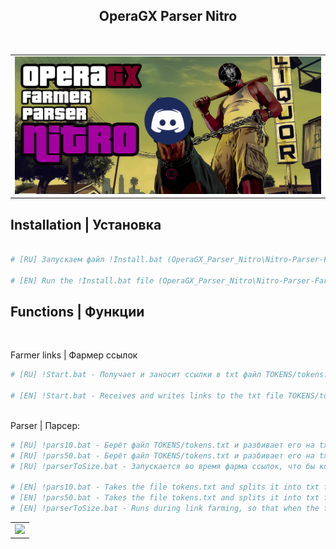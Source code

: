 <p align="center">

  <h2 align="center">OperaGX Parser Nitro</h2>
  <p align="center">
    <br>
  </p>
  
  <table align="center">
    <tr>
    <td>
      <img src="png/operagx.png">
    </td>
    </tr>
  </table>

## Installation | Установка

```bash

# [RU] Запускаем файл !Install.bat (OperaGX_Parser_Nitro\Nitro-Parser-Farmer\Install.bat)

# [EN] Run the !Install.bat file (OperaGX_Parser_Nitro\Nitro-Parser-Farmer\Install.bat)
```

## Functions | Функции
<br>


Farmer links | Фармер ссылок

```bash
# [RU] !Start.bat - Получает и заносит ссылки в txt файл TOKENS/tokens.txt

# [EN] !Start.bat - Receives and writes links to the txt file TOKENS/tokens.txt
```
<br>
Parser | Парсер:

```bash
# [RU] !pars10.bat - Берёт файл TOKENS/tokens.txt и разбивает его на txt файлы по 10 строк, после чего перемещает в папку Pars-10
# [RU] !pars50.bat - Берёт файл TOKENS/tokens.txt и разбивает его на txt файлы по 50 строк, после чего перемещает в папку Pars-50
# [RU] !parserToSize.bat - Запускается во время фарма ссылок, что бы когда файл не набирал большой вес.

# [EN] !pars10.bat - Takes the file tokens.txt and splits it into txt files of 10 lines, and then moves it to the Pars-10 folder
# [EN] !pars50.bat - Takes the file tokens.txt and splits it into txt files of 50 lines, and then moves it to the Pars-50 folder
# [EN] !parserToSize.bat - Runs during link farming, so that when the file does not gain a lot of weight.
```
  <table align="center">
    <tr>
    <td>
      <img src="png/klintog.png">
    </td>
    </tr>
  </table>

